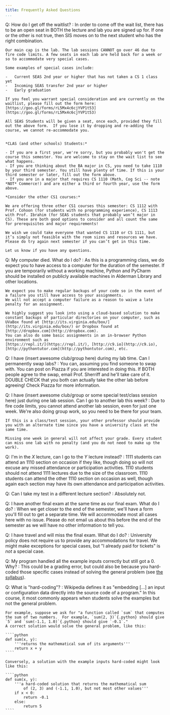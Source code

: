 ```yaml
---
title: Frequently Asked Questions
...
```



Q: How do I get off the waitlist?
:   In order to come off the wait list, there has to be an open seat in BOTH the lecture and lab you are signed up for. If one or the other is not true, then SIS moves on to the next student who has the right combination.

    Our main cap is the lab. The lab sessions CANNOT go over 46 due to fire code limits. A few seats in each lab are held back for a week or so to accommodate very special cases.

    Some examples of special cases include:

    -   Current SEAS 2nd year or higher that has not taken a CS 1 class yet
    -   Incoming SEAS transfer 2nd year or higher
    -   Early graduation

    If you feel you warrant special consideration and are currently on the waitlist, please fill out the form here: [https://goo.gl/forms/rL5Mx4c6cjYVP1t53](https://goo.gl/forms/rL5Mx4c6cjYVP1t53)

    All SEAS Students will be given a seat, once each, provided they fill out the above form.  If you lose it by dropping and re-adding the course, we cannot re-accommodate you.


    *CLAS (and other schools) Students:*
    
    - If you are a first year, we're sorry, but you probably won't get the course this semester. You are welcome to stay on the wait list to see what happens.
    - If you are thinking about the BA major in CS, you need to take 1110 by your third semester. You still have plenty of time. If this is your third semester or later, fill out the form above.
    - If you are in a major that requires CS 1110 (Math, Cog Sci -- note *NOT* Commerce!) and are either a third or fourth year, use the form above.

    *Consider the other CS1 courses:*

    We are offering three other CS1 courses this semester: CS 1112 with Prof. Cohoon (for students with no programming experience), CS 1113 with Prof. Ibrahim (for SEAS students that probably won’t major in CS). These are both good options to consider and all count the same for prerequisites and major requirements!

    We wish we could take everyone that wanted CS 1110 or CS 1111, but it’s simply not feasible with the room sizes and resources we have. Please do try again next semester if you can’t get in this time.

    Let us know if you have any questions.
    
Q: My computer died. What do I do?
:   As this is a programming class, we do expect you to have access to a computer for the duration of the semester.
    If you are temporarily without a working machine, Python and PyCharm should be installed on publicly available machines in Alderman Library and other locations.
    
    We expect you to make regular backups of your code so in the event of a failure you still have access to your assignments.
    We will not accept a computer failure as a reason to waive a late penalty for an assignment.
    
    We highly suggest you look into using a cloud-based solution to make constant backups of particular directories on your computer, such as UVaBox found at [http://its.virginia.edu/box/](http://its.virginia.edu/box/) or Dropbox found at [http://dropbox.com](http://dropbox.com).
    You can also do some basic assignments in an in-browser Python environment such as 
    [https://repl.it/](https://repl.it/), [http://c9.io](http://c9.io), [http://pythontutor.com](http://pythontutor.com), etc.

Q: I have (insert awesome club/group here) during my lab time. Can I permanently swap labs?
:   You can, assuming you find someone to swap with.
    You can post on Piazza if you are interested in doing this.
    If BOTH people agree to the swap, email Prof. Sherriff and he'll take care of it.
    DOUBLE CHECK that you both can actually take the other lab before agreeing! Check Piazza for more information.

Q: I have (insert awesome club/group or some special test/class session here) just during one lab session. Can I go to another lab this week?
:   Due to fire code limits, you cannot attend another lab session, even for just one week.
    We're also doing group work, so you need to be there for your team.
    
    If this is a class/test session, your other professor should provide you with an alternate time since you have a university class at the same time.
    
    Missing one week in general will not affect your grade. Every student can miss one lab with no penalty (and you do not need to make up the work).

Q: I'm in the *X* lecture, can I go to the *Y* lecture instead?
:   1111 students can attend an 1110 section on occasion if they like, though doing so will not excuse any missed attendance or participation activities.
    1110 students should not attend 1111 lectures due to the size of the classroom.
    1110 students can attend the other 1110 section on occasion as well, though again each section may have its own attendance and participation activities.

Q: Can I take my test in a different lecture section?
:   Absolutely not.

Q: I have another final exam at the same time as our final exam. What do I do?
:   When we get closer to the end of the semester, we'll have a form you'll fill out to get a separate time. We will accommodate most all cases here with no issue. Please do not email us about this before the end of the semester as we will have no other information to tell you.

Q: I have travel and will miss the final exam. What do I do?
:   University policy does not require us to provide any accommodations for travel.
    We might make exceptions for special cases, but "I already paid for tickets" is *not* a special case.

Q: My program handled all the example inputs correctly but still got a 0.  Why?
:   This could be a grading error, but could also be because you hard-coded those specific cases instead of solving the general problem (see [the syllabus](syllabus.html#generality-of-solutions)).

Q: What is "hard-coding"?
:   Wikipedia defines it as "embedding [...] an input or configuration data directly into the source code of a program."
    In this course, it most commonly appears when students solve the examples but not the general problem.
    
    For example, suppose we ask for "a function called `sum` that computes the sum of two numbers.  For example, `sum(2, 3)`{.python} should give `5` and `sum(-1.1, 1.0)`{.python} should give `-0.1`."
    A correct solution would solve the general problem, like this:
    
    ````python
    def sum(x, y):
        '''returns the mathematical sum of its arguments'''
        return x + y
    ````
    
    Conversely, a solution with the example inputs hard-coded might look like this:
    
    ````python
    def sum(x, y):
        '''a hard-coded solution that returns the mathematical sum 
            of (2, 3) and (-1.1, 1.0), but not most other values'''
        if x < 0: 
            return -0.1
        else:
            return 5
    ````
